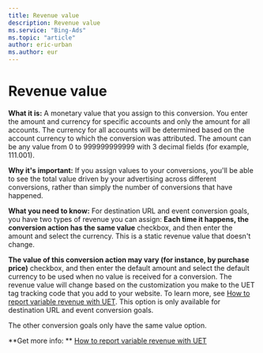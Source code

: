 ```yaml
---
title: Revenue value
description: Revenue value
ms.service: "Bing-Ads"
ms.topic: "article"
author: eric-urban
ms.author: eur
---
```


# Revenue value

**What it is:** A monetary value that you assign to this conversion. You enter the amount and currency for specific accounts and only the amount for all accounts. The currency for all accounts will be determined based on the account currency to which the conversion was attributed. The amount can be any value from 0 to 999999999999 with 3 decimal fields (for example, 111.001).

**Why it's important:**    If you assign values to your conversions, you'll be able to see the total value driven by your advertising across different conversions, rather than simply the number of conversions that have happened.

**What you need to know:**    For destination URL and event conversion goals, you have two types of revenue you can assign:
**Each time it happens, the conversion action has the same value** checkbox, and then enter the amount and select the currency. This is a static revenue value that doesn't change.

**The value of this conversion action may vary (for instance, by purchase price)** checkbox, and then enter the default amount and select the default currency to be used when no value is received for a conversion. The revenue value will change based on the customization you make to the UET tag tracking code that you add to your website. To learn more, see [How to report variable revenue with UET](../hlp_BA_CONC_UETv2RevenueVariables.md). This option is only available for destination URL and event conversion goals.

The other conversion goals only have the same value option.

**Get more info: **    [How to report variable revenue with UET](../hlp_BA_CONC_UETv2RevenueVariables.md)


